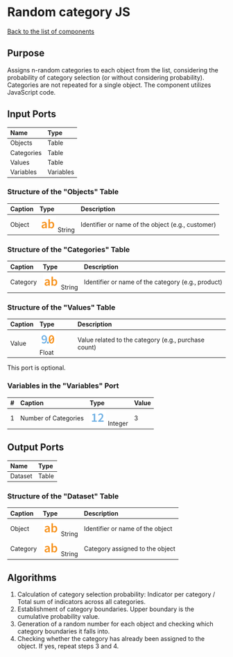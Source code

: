 # Random category JS

[Back to the list of components](../README.md)

## Purpose

Assigns n-random categories to each object from the list, considering the probability of category selection (or without considering probability). Categories are not repeated for a single object. The component utilizes JavaScript code.

## Input Ports

| Name          | Type       |
|:--------------|:-----------|
| Objects       | Table      |
| Categories    | Table      |
| Values        | Table      |
| Variables     | Variables  |

### Structure of the "Objects" Table

| Caption      | Type      | Description     |
|:-----------|:------------------------------|:--------------------------------------------|
| Object     | ![](./img/string.svg) String  | Identifier or name of the object (e.g., customer) |

### Structure of the "Categories" Table

| Caption         | Type         | Description      |
|:--------------|:------------|:--------------------|
| Category      | ![](./img/string.svg) String      | Identifier or name of the category (e.g., product) |

### Structure of the "Values" Table

| Caption         | Type        | Description       |
|:--------------|:------|:----------|
| Value         | ![](./img/realnumber.svg) Float   | Value related to the category (e.g., purchase count) |

This port is optional.

### Variables in the "Variables" Port

| #  | Caption                       | Type                          | Value |
|---:|:----------------------------|:------------------------------|:------|
| 1  | Number of Categories        | ![](./img/integer.svg) Integer| 3     |

## Output Ports

| Name          | Type       |
|:--------------|:-----------|
| Dataset       | Table      |

### Structure of the "Dataset" Table

| Caption         | Type       | Description        |
|:--------------|:------|:--------|
| Object        | ![](./img/string.svg) String        | Identifier or name of the object       |
| Category      | ![](./img/string.svg) String        | Category assigned to the object        |

## Algorithms

1. Calculation of category selection probability: Indicator per category / Total sum of indicators across all categories.
2. Establishment of category boundaries. Upper boundary is the cumulative probability value.
3. Generation of a random number for each object and checking which category boundaries it falls into.
4. Checking whether the category has already been assigned to the object. If yes, repeat steps 3 and 4.
